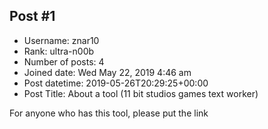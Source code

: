 ## Post #1
- Username: znar10
- Rank: ultra-n00b
- Number of posts: 4
- Joined date: Wed May 22, 2019 4:46 am
- Post datetime: 2019-05-26T20:29:25+00:00
- Post Title: About a tool (11 bit studios games text worker)

For anyone who has this tool, please put the link
